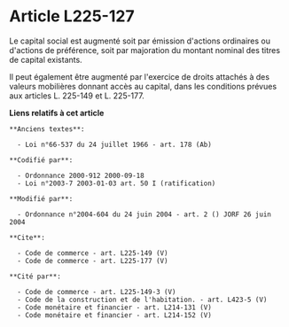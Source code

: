 # Article L225-127

Le capital social est augmenté soit par émission d'actions ordinaires ou d'actions de préférence, soit par majoration du
montant nominal des titres de capital existants. 

Il peut également être augmenté par l'exercice de droits attachés à des valeurs mobilières donnant accès au capital, dans les
conditions prévues aux articles L. 225-149 et L. 225-177.

**Liens relatifs à cet article**

	**Anciens textes**:

	  - Loi n°66-537 du 24 juillet 1966 - art. 178 (Ab)

	**Codifié par**:

	  - Ordonnance 2000-912 2000-09-18
	  - Loi n°2003-7 2003-01-03 art. 50 I (ratification)

	**Modifié par**:

	  - Ordonnance n°2004-604 du 24 juin 2004 - art. 2 () JORF 26 juin 2004

	**Cite**:

	  - Code de commerce - art. L225-149 (V)
	  - Code de commerce - art. L225-177 (V)

	**Cité par**:

	  - Code de commerce - art. L225-149-3 (V)
	  - Code de la construction et de l'habitation. - art. L423-5 (V)
	  - Code monétaire et financier - art. L214-131 (V)
	  - Code monétaire et financier - art. L214-152 (V)
